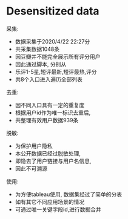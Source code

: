 # Desensitized data

采集:
- 数据采集于2020/4/22 22:27分
- 共采集数据1048条
- 因豆瓣并不能完全展示所有评分用户
- 因此通过脚本, 分别从
- 乐评1-5星,短评最新,短评最热,评分
- 共8个入口进入遍历全部列表

去重:
- 因不同入口具有一定的重复度
- 根据用户id作为唯一标识去重后, 
- 共整理有效用户数据939条

脱敏:
- 为保护用户隐私
- 本公开数据已经过脱敏处理,
- 即隐去了用户链接与用户名信息,
- 因此不可溯源

使用:
- 为方便tableau使用, 数据集经过了简单的分表
- 如有其它不同应用场景的情况
- 可通过唯一关键字段id,进行数据合并
